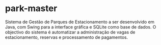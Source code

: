 # park-master
Sistema de Gestão de Parques de Estacionamento a ser desenvolvido em Java, com Swing para a interface gráfica e SQLite como base de dados. O objectivo do sistema é automatizar a administração de vagas de estacionamento, reservas e processamento de pagamentos.
